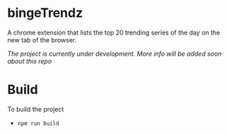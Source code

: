 # bingeTrendz

A chrome extension that lists the top 20 trending series of the day on the new tab of the browser.

_The project is currently under development. More info will be added soon about this repo_

# Build

To build the project

- `npm run build`
